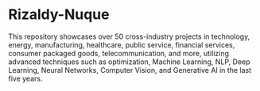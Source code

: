 # Rizaldy-Nuque
This repository showcases over 50 cross-industry projects in technology, energy, manufacturing, healthcare, public service, financial services, consumer packaged goods, telecommunication, and more, utilizing advanced techniques such as optimization, Machine Learning, NLP, Deep Learning, Neural Networks, Computer Vision, and Generative AI in the last five years.
